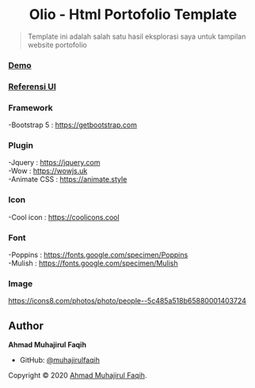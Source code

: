 <h1 align="center">Olio - Html Portofolio Template</h1>


> Template ini adalah salah satu hasil eksplorasi saya untuk tampilan website portofolio

### [Demo](https://muhajirulfaqih.github.io/olio)

### [Referensi UI](https://www.instagram.com/p/CGjulPMBlaw)

### Framework
-Bootstrap 5 : https://getbootstrap.com

### Plugin 
-Jquery : https://jquery.com<br />
-Wow : https://wowjs.uk<br />
-Animate CSS : https://animate.style<br />

### Icon
-Cool icon : https://coolicons.cool

### Font
-Poppins : https://fonts.google.com/specimen/Poppins<br />
-Mulish : https://fonts.google.com/specimen/Mulish<br />

### Image
https://icons8.com/photos/photo/people--5c485a518b65880001403724

## Author
**Ahmad Muhajirul Faqih**

* GitHub: [@muhajirulfaqih](https://github.com/muhajirulfaqih)

Copyright © 2020 [Ahmad Muhajirul Faqih](https://github.com/muhajirulfaqih).<br />